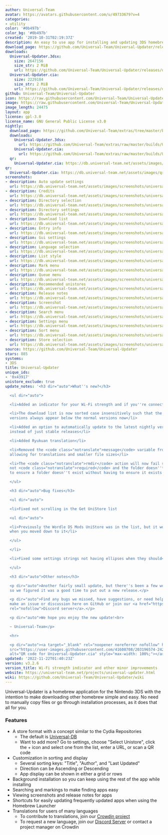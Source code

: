 ```yaml
---
author: Universal-Team
avatar: https://avatars.githubusercontent.com/u/49733679?v=4
categories:
- utility
color: '#0b497b'
color_bg: '#0b497b'
created: '2019-10-31T02:19:37Z'
description: An easy to use app for installing and updating 3DS homebrew
download_page: https://github.com/Universal-Team/Universal-Updater/releases
downloads:
  Universal-Updater.3dsx:
    size: 2647156
    size_str: 2 MiB
    url: https://github.com/Universal-Team/Universal-Updater/releases/download/v3.2.6/Universal-Updater.3dsx
  Universal-Updater.cia:
    size: 2229184
    size_str: 2 MiB
    url: https://github.com/Universal-Team/Universal-Updater/releases/download/v3.2.6/Universal-Updater.cia
github: Universal-Team/Universal-Updater
icon: https://raw.githubusercontent.com/Universal-Team/Universal-Updater/master/app/icon.png
image: https://raw.githubusercontent.com/Universal-Team/Universal-Updater/master/resources/2d-banner.png
image_length: 24475
layout: app
license: gpl-3.0
license_name: GNU General Public License v3.0
nightly:
  download_page: https://github.com/Universal-Team/extras/tree/master/builds/Universal-Updater
  downloads:
    Universal-Updater.3dsx:
      url: https://github.com/Universal-Team/extras/raw/master/builds/Universal-Updater/Universal-Updater.3dsx
    Universal-Updater.cia:
      url: https://github.com/Universal-Team/extras/raw/master/builds/Universal-Updater/Universal-Updater.cia
  qr:
    Universal-Updater.cia: https://db.universal-team.net/assets/images/qr/nightly/universal-updater-cia.png
qr:
  Universal-Updater.cia: https://db.universal-team.net/assets/images/qr/universal-updater-cia.png
screenshots:
- description: Auto update settings
  url: https://db.universal-team.net/assets/images/screenshots/universal-updater/auto-update-settings.png
- description: Credits
  url: https://db.universal-team.net/assets/images/screenshots/universal-updater/credits.png
- description: Directory selection
  url: https://db.universal-team.net/assets/images/screenshots/universal-updater/directory-selection.png
- description: Directory settings
  url: https://db.universal-team.net/assets/images/screenshots/universal-updater/directory-settings.png
- description: Download list
  url: https://db.universal-team.net/assets/images/screenshots/universal-updater/download-list.png
- description: Entry info
  url: https://db.universal-team.net/assets/images/screenshots/universal-updater/entry-info.png
- description: Gui settings
  url: https://db.universal-team.net/assets/images/screenshots/universal-updater/gui-settings.png
- description: Language selection
  url: https://db.universal-team.net/assets/images/screenshots/universal-updater/language-selection.png
- description: List style
  url: https://db.universal-team.net/assets/images/screenshots/universal-updater/list-style.png
- description: Mark menu
  url: https://db.universal-team.net/assets/images/screenshots/universal-updater/mark-menu.png
- description: Queue menu
  url: https://db.universal-team.net/assets/images/screenshots/universal-updater/queue-menu.png
- description: Recommended unistores
  url: https://db.universal-team.net/assets/images/screenshots/universal-updater/recommended-unistores.png
- description: Release notes
  url: https://db.universal-team.net/assets/images/screenshots/universal-updater/release-notes.png
- description: Screenshot
  url: https://db.universal-team.net/assets/images/screenshots/universal-updater/screenshot.png
- description: Search menu
  url: https://db.universal-team.net/assets/images/screenshots/universal-updater/search-menu.png
- description: Settings menu
  url: https://db.universal-team.net/assets/images/screenshots/universal-updater/settings-menu.png
- description: Sort menu
  url: https://db.universal-team.net/assets/images/screenshots/universal-updater/sort-menu.png
- description: Store selection
  url: https://db.universal-team.net/assets/images/screenshots/universal-updater/store-selection.png
source: https://github.com/Universal-Team/Universal-Updater
stars: 885
systems:
- 3DS
title: Universal-Updater
unique_ids:
- '0x43917'
unistore_exclude: true
update_notes: '<h3 dir="auto">What''s new?</h3>

  <ul dir="auto">

  <li>Added an indicator for your Wi-Fi strength and if you''re connected</li>

  <li>The download list is now sorted case insensitively such that the <code class="notranslate">[nightly]</code>
  versions always appear below the normal versions now</li>

  <li>Added an option to automatically update to the latest nightly version of Universal-Updater
  instead of just stable releases</li>

  <li>Added Ryukuan translation</li>

  <li>Removed the <code class="notranslate">message</code> variable from scripts,
  allowing for translations and smaller file sizes</li>

  <li>The <code class="notranslate">rmdir</code> action will now fail silently if
  not <code class="notranslate">required</code> and the folder doesn''t exist, allowing
  to ensure a folder doesn''t exist without having to ensure it exists first</li>

  </ul>

  <h3 dir="auto">Bug fixes</h3>

  <ul dir="auto">

  <li>Fixed not scrolling in the Get UniStore list

  <ul dir="auto">

  <li>Previously the Wordle DS Mods UniStore was in the list, but it wouldn''t scroll
  when you moved down to it</li>

  </ul>

  </li>

  <li>Fixed some settings strings not having ellipses when they should</li>

  </ul>

  <h3 dir="auto">Other notes</h3>

  <p dir="auto">Another fairly small update, but there''s been a few worthwhile changes
  so we figured it was a good time to put out a new release.</p>

  <p dir="auto">Find any bugs we missed, have suggestions, or need help? You can either
  make an issue or discussion here on GitHub or join our <a href="https://universal-team.net/discord"
  rel="nofollow">Discord server</a>.</p>

  <p dir="auto">We hope you enjoy the new update!<br>

  ~ Universal-Team</p>

  <hr>

  <p dir="auto"><a target="_blank" rel="noopener noreferrer nofollow" href="https://user-images.githubusercontent.com/41608708/203196574-24207d3c-557f-4dc9-bd3a-cd14895cc8e3.png"><img
  src="https://user-images.githubusercontent.com/41608708/203196574-24207d3c-557f-4dc9-bd3a-cd14895cc8e3.png"
  alt="QR code for Universal-Updater.cia" style="max-width: 100%;"></a></p>'
updated: '2022-11-22T01:40:23Z'
version: v3.2.6
version_title: Wi-Fi strength indicator and other minor improvements
website: https://universal-team.net/projects/universal-updater.html
wiki: https://github.com/Universal-Team/Universal-Updater/wiki
---
```

Universal-Updater is a homebrew application for the Nintendo 3DS with the intention to make downloading other homebrew simple and easy. No need to manually copy files or go through installation processes, as it does that all for you.

### Features
- A store format with a concept similar to the Cydia Repositories
   - The default is [Universal-DB](https://db.universal-team.net)
   - Want to add more? Go to settings, choose "Select Unistore", click the + icon and select one from the list, enter a URL, or scan a QR code
- Customization in sorting and display
   - Several sorting keys: "Title", "Author", and "Last Updated"
   - Direction can be Ascending or Descending
   - App display can be shown in either a grid or rows
- Background installation so you can keep using the rest of the app while installing
- Searching and markings to make finding apps easy
- Viewing screenshots and release notes for apps
- Shortcuts for easily updating frequently updated apps when using the Homebrew Launcher
- Translations for users of many languages
   - To contribute to translations, join our [Crowdin project](https://crwd.in/universal-updater)
   - To request a new language, join our [Discord Server](https://universal-team.net/discord) or contact a project manager on Crowdin